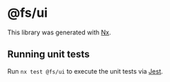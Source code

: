 # @fs/ui

This library was generated with [Nx](https://nx.dev).

## Running unit tests

Run `nx test @fs/ui` to execute the unit tests via [Jest](https://jestjs.io).
